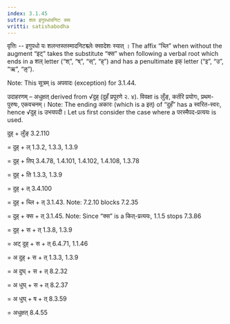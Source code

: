 ```yaml
---
index: 3.1.45
sutra: शल इगुपधादनिटः क्सः
vritti: satishabodha
---
```



वृत्तिः -- इगुपधो यः शलन्तस्तस्मादनिटश्च्लेः क्सादेशः स्यात् । The affix “च्लि” when without the augment “इट्” takes the substitute “क्स” when following a verbal root which ends in a शल् letter (“श्”, “ष्”, “स्”, “ह्”) and has a penultimate इक् letter (“इ”, “उ”, “ऋ”, “ऌ”).


Note: This सूत्रम् is अपवादः (exception) for 3.1.44.


उदाहरणम् – अधुक्षत् derived from √दुह् (दुहँ प्रपूरणे २. ४). विवक्षा is लुँङ्, कर्तरि प्रयोगः, प्रथम-पुरुषः, एकवचनम्।
Note: The ending अकारः (which is a इत्) of “दुहँ” has a स्वरित-स्वरः, hence √दुह् is उभयपदी। Let us first consider the case where a परस्मैपद-प्रत्ययः is used.


दुह् + लुँङ् 3.2.110

= दुह् + ल् 1.3.2, 1.3.3, 1.3.9

= दुह् + तिप् 3.4.78, 1.4.101, 1.4.102, 1.4.108, 1.3.78

= दुह् + ति 1.3.3, 1.3.9

= दुह् + त् 3.4.100

= दुह् + च्लि + त् 3.1.43. Note: 7.2.10 blocks 7.2.35

= दुह् + क्स + त् 3.1.45. Note: Since “क्स” is a कित्-प्रत्ययः, 1.1.5 stops 7.3.86

= दुह् + स + त् 1.3.8, 1.3.9

= अट् दुह् + स + त् 6.4.71, 1.1.46

= अ दुह् + स + त् 1.3.3, 1.3.9

= अ दुघ् + स + त् 8.2.32

= अ धुघ् + स + त् 8.2.37

= अ धुघ् + ष + त् 8.3.59

= अधुक्षत् 8.4.55

